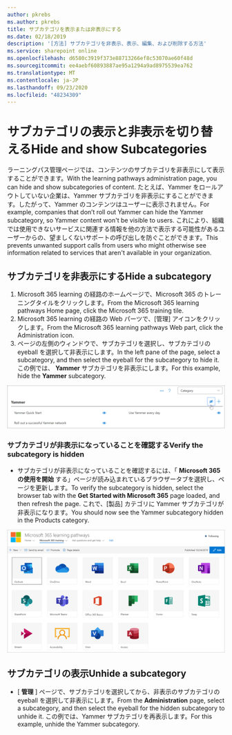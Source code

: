 ```yaml
---
author: pkrebs
ms.author: pkrebs
title: サブカテゴリを表示または非表示にする
ms.date: 02/18/2019
description: '[方法] サブカテゴリを非表示、表示、編集、および削除する方法'
ms.service: sharepoint online
ms.openlocfilehash: d6580c3919f373e88713266ef8c53070ae60f48d
ms.sourcegitcommit: ee4aebf60893887ae95a1294a9ad8975539ea762
ms.translationtype: MT
ms.contentlocale: ja-JP
ms.lasthandoff: 09/23/2020
ms.locfileid: "48234309"
---
```

# <a name="hide-and-show-subcategories"></a><span data-ttu-id="1e866-103">サブカテゴリの表示と非表示を切り替える</span><span class="sxs-lookup"><span data-stu-id="1e866-103">Hide and show Subcategories</span></span>

<span data-ttu-id="1e866-104">ラーニングパス管理ページでは、コンテンツのサブカテゴリを非表示にして表示することができます。</span><span class="sxs-lookup"><span data-stu-id="1e866-104">With the learning pathways administration page, you can hide and show subcategories of content.</span></span> <span data-ttu-id="1e866-105">たとえば、Yammer をロールアウトしていない企業は、Yammer サブカテゴリを非表示にすることができます。したがって、Yammer のコンテンツはユーザーに表示されません。</span><span class="sxs-lookup"><span data-stu-id="1e866-105">For example, companies that don’t roll out Yammer can hide the Yammer subcategory, so Yammer content won't be visible to users.</span></span> <span data-ttu-id="1e866-106">これにより、組織では使用できないサービスに関連する情報を他の方法で表示する可能性があるユーザーからの、望ましくないサポートの呼び出しを防ぐことができます。</span><span class="sxs-lookup"><span data-stu-id="1e866-106">This prevents unwanted support calls from users who might otherwise see information related to services that aren't available in your organization.</span></span>

## <a name="hide-a-subcategory"></a><span data-ttu-id="1e866-107">サブカテゴリを非表示にする</span><span class="sxs-lookup"><span data-stu-id="1e866-107">Hide a subcategory</span></span> 

1. <span data-ttu-id="1e866-108">Microsoft 365 learning の経路のホームページで、Microsoft 365 のトレーニングタイルをクリックします。</span><span class="sxs-lookup"><span data-stu-id="1e866-108">From the Microsoft 365 learning pathways Home page, click the Microsoft 365 training tile.</span></span>
2. <span data-ttu-id="1e866-109">Microsoft 365 learning の経路の Web パーツで、[管理] アイコンをクリックします。</span><span class="sxs-lookup"><span data-stu-id="1e866-109">From the Microsoft 365 learning pathways Web part, click the Administration icon.</span></span> 
3. <span data-ttu-id="1e866-110">ページの左側のウィンドウで、サブカテゴリを選択し、サブカテゴリの eyeball を選択して非表示にします。</span><span class="sxs-lookup"><span data-stu-id="1e866-110">In the left pane of the page, select a subcategory, and then select the eyeball for the subcategory to hide it.</span></span> <span data-ttu-id="1e866-111">この例では、 **Yammer** サブカテゴリを非表示にします。</span><span class="sxs-lookup"><span data-stu-id="1e866-111">For this example, hide the **Yammer** subcategory.</span></span>  

![cg-hidesubcat.png](media/cg-hidesubcat.png)

### <a name="verify-the-subcategory-is-hidden"></a><span data-ttu-id="1e866-113">サブカテゴリが非表示になっていることを確認する</span><span class="sxs-lookup"><span data-stu-id="1e866-113">Verify the subcategory is hidden</span></span>
- <span data-ttu-id="1e866-114">サブカテゴリが非表示になっていることを確認するには、「 **Microsoft 365 の使用を開始** する」ページが読み込まれているブラウザータブを選択し、ページを更新します。</span><span class="sxs-lookup"><span data-stu-id="1e866-114">To verify the subcategory is hidden, select the browser tab with the **Get Started with Microsoft 365** page loaded, and then refresh the page.</span></span> <span data-ttu-id="1e866-115">これで、[製品] カテゴリに Yammer サブカテゴリが非表示になります。</span><span class="sxs-lookup"><span data-stu-id="1e866-115">You should now see the Yammer subcategory hidden in the Products category.</span></span> 

![cg-hidesubcatrefresh.png](media/cg-hidesubcatrefresh.png)

## <a name="unhide-a-subcategory"></a><span data-ttu-id="1e866-117">サブカテゴリの表示</span><span class="sxs-lookup"><span data-stu-id="1e866-117">Unhide a subcategory</span></span> 

- <span data-ttu-id="1e866-118">[ **管理** ] ページで、サブカテゴリを選択してから、非表示のサブカテゴリの eyeball を選択して非表示にします。</span><span class="sxs-lookup"><span data-stu-id="1e866-118">From the **Administration** page, select a subcategory, and then select the eyeball for the hidden subcategory to unhide it.</span></span> <span data-ttu-id="1e866-119">この例では、Yammer サブカテゴリを再表示します。</span><span class="sxs-lookup"><span data-stu-id="1e866-119">For this example, unhide the Yammer subcategory.</span></span>